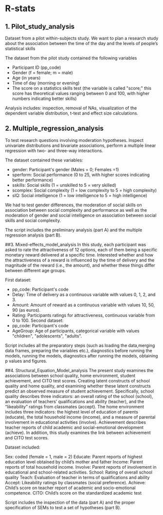 # R-stats
## 1. Pilot_study_analysis
Dataset from a pilot within-subjects study.
We want to plan a research study about the association between the time of the day and the levels of people’s statistical skills

The dataset from the pilot study contained the following variables
- Participant ID (pp_code)
- Gender (f = female; m = male)
- Age (in years)
- Time of day (morning or evening)
- The score on a statistics skills test (the variable is called "score;" this score has theoretical values ranging between 0 and 100, with higher numbers indicating better skills)

Analysis includes: inspection, removal of NAs, visualization of the dependent variable distribution, t-test and effect size calculations.

## 2. Multiple_regression_analysis
To test research questions involving moderation hypotheses.
Inspect univariate distributions and bivariate associations, perform a multiple linear regression with two- and three-way interactions.

The dataset contained these variables:

- gender: Participant's gender (Males = 0; Females =1)
- sperform: Social performance (0 to 25, with higher scores indicating better performance)
- sskills: Social skills (1 = unskilled to 5 = very skilled)
- scomplex: Social complexity (1 = low complexity to 5 = high complexity)
- sIQ: Social intelligence (1 = low intelligence to 5 = high intelligence)

We had to test gender differences, the moderation of social skills on association between social complexity and performance
as well as the moderation of gender and social intelligence on association between social skills and social complexity.

The script includes the preliminary analysis (part A) and the multiple regression analysis (part B).

##3. Mixed-effects_model_analysis
In this study, each participant was asked to rate the attractiveness of 12 options, each of them being a
specific monetary reward delivered at a specific time.
Interested whether and how the attractiveness of a reward is influenced by the time of delivery and the magnitude of 
the reward (i.e., the amount), and whether these things differ between different age groups.

First dataset:
- pp_code: Participant's code
- Delay: Time of delivery as a continuous variable with values 0, 1, 2, and 3.
- Amount: Amount of reward as a continuous variable with values 10, 50, 90 (as euros).
- Rating: Participants ratings for attractiveness, continuous variable from 0 to 100.
Second dataset:
- pp_code: Participant's code
- AgeGroup: Age of participants, categorical variable with values "children", "adolescents", "adults".    



Script includes all the preparatory steps (such as loading the data,merging data frames, preparing the variables etc.),
diagnostics before running the models, running the models, diagnostics after running the models, obtaining p values and figures.

##4. Structural_Equation_Model_analysis
The present study examines the associations between school quality, home environment, student achievement, and CITO test scores.
Creating latent constructs of school quality and home quality, and examining whether these latent constructs predict an observed 
measure of student achievement. Specifically, school quality describes three indicators: an overall rating of the school (school), 
an evaluation of teachers’ qualifications and ability (teacher), and the “likeability” ratings from classmates (accept). The home 
environment includes three indicators: the highest level of education of parents (educate), the total household income (income), 
and a measure of parental involvement in educational activities (involve). Achievement describes teacher reports of child academic 
and social-emotional development (achieve). In addition, this study examines the link between achievement and CITO test scores.

Dataset included:

Sex:     coded (female = 1, male = 2)
Educate: Parent reports of highest education level obtained by child’s mother and father
Income: Parent reports of total household income.
Involve: Parent reports of involvement in educational and school-related activities.
School: Rating of overall school quality 
Teach: Evaluation of teacher in terms of qualifications and ability
Accept: Likeability ratings by classmates (social preference).
Achieve: Child’s score on teacher report of academic and socio-emotional competence.
CITO: Child’s score on the standardized academic test


Script includes the inspection of the data (part A) and the proper specification of SEMs to test a set of hypotheses (part B).